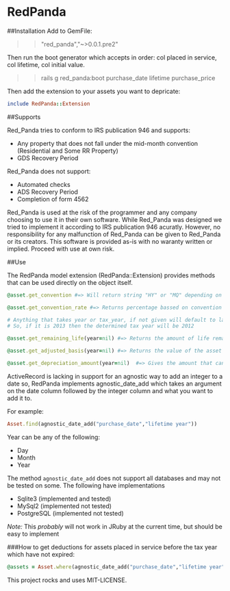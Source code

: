 # RedPanda

##Installation
Add to GemFile:

>> "red_panda","~>0.0.1.pre2"

Then run the boot generator which accepts in order: col placed in service, col lifetime, col initial value.

>> rails g red_panda:boot purchase_date lifetime purchase_price

Then add the extension to your assets you want to depricate:

```ruby
include RedPanda::Extension
```

##Supports

Red_Panda tries to conform to IRS publication 946 and supports:

- Any property that does not fall under the mid-month convention (Residential and Some RR Property)
- GDS Recovery Period

Red_Panda does not support:

- Automated checks
- ADS Recovery Period
- Completion of form 4562

Red_Panda is used at the risk of the programmer and any company choosing to use it in their own software.
While Red_Panda was designed we tried to implement it according to IRS publication 946 acuratly.  However,
no responsibility for any malfunction of Red_Panda can be given to Red_Panda or its creators.  This software
is provided as-is with no waranty written or implied.  Proceed with use at own risk.

##Use

The RedPanda model extension (RedPanda::Extension) provides methods that can be used directly on the object itself.

```ruby
@asset.get_convention #=> Will return string "HY" or "MQ" depending on the year placed in service

@asset.get_convention_rate #=> Returns percentage bassed on convention (given as decimal ie 80% = 0.8)

# Anything that takes year or tax_year, if not given will default to last years tax year
# So, if it is 2013 then the determined tax year will be 2012

@asset.get_remaining_life(year=nil) #=> Returns the amount of life remaining as an integer. 

@asset.get_adjusted_basis(year=nil) #=> Returns the value of the asset after applying previous years adjustments

@asset.get_depreciation_amount(year=nil)  #=> Gives the amount that can be used for that year's depreciation

```

ActiveRecord is lacking in support for an agnostic way to add an integer to a date so, RedPanda implements agnostic_date_add
which takes an argument on the date column followed by the integer column and what you want to add it to.

For example:

```ruby
Asset.find(agnostic_date_add("purchase_date","lifetime year"))
```

Year can be any of the following:

- Day
- Month
- Year

The method `agnostic_date_add` does not support all databases and may not be tested on some.  The following have implementations

- Sqlite3 (implemented and tested)
- MySql2 (implemented not tested)
- PostgreSQL (implemented not tested)

*Note:* This _probably_ will not work in JRuby at the current time, but should be easy to implement

###How to get deductions for assets placed in service before the tax year which have not expired:

```ruby
@assets = Asset.where(agnostic_date_add("purchase_date","lifetime year")+"> ? AND purchase_date < ?",Date.today,Date.today).all
```


This project rocks and uses MIT-LICENSE.